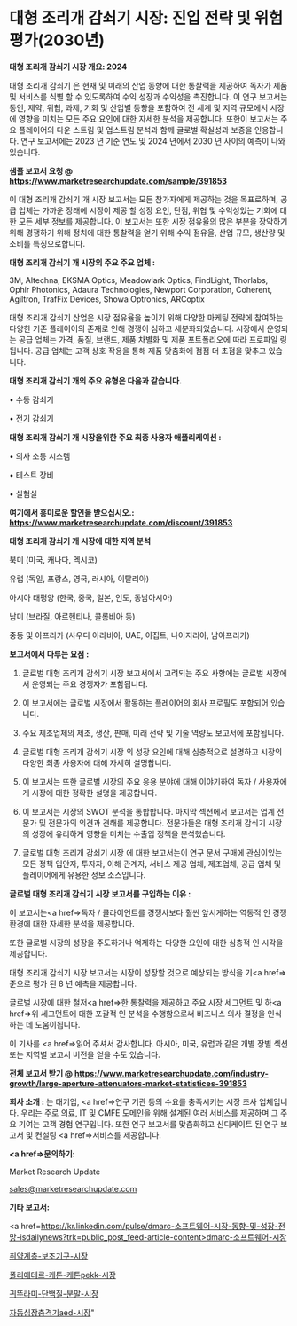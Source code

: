 # 대형 조리개 감쇠기 시장: 진입 전략 및 위험 평가(2030년)

<strong>대형 조리개 감쇠기 시장 개요: 2024</strong>

대형 조리개 감쇠기 은 현재 및 미래의 산업 동향에 대한 통찰력을 제공하여 독자가 제품 및 서비스를 식별 할 수 있도록하여 수익 성장과 수익성을 촉진합니다. 이 연구 보고서는 동인, 제약, 위협, 과제, 기회 및 산업별 동향을 포함하여 전 세계 및 지역 규모에서 시장에 영향을 미치는 모든 주요 요인에 대한 자세한 분석을 제공합니다. 또한이 보고서는 주요 플레이어의 다운 스트림 및 업스트림 분석과 함께 글로벌 확실성과 보증을 인용합니다. 연구 보고서에는 2023 년 기준 연도 및 2024 년에서 2030 년 사이의 예측이 나와 있습니다.



<strong>샘플 보고서 요청 @ <a href=https://www.marketresearchupdate.com/sample/391853>https://www.marketresearchupdate.com/sample/391853</a></strong>

이 대형 조리개 감쇠기 개 시장 보고서는 모든 참가자에게 제공하는 것을 목표로하며, 공급 업체는 가까운 장래에 시장이 제공 할 성장 요인, 단점, 위협 및 수익성있는 기회에 대한 모든 세부 정보를 제공합니다. 이 보고서는 또한 시장 점유율의 많은 부분을 장악하기 위해 경쟁하기 위해 정치에 대한 통찰력을 얻기 위해 수익 점유율, 산업 규모, 생산량 및 소비를 특징으로합니다.



<strong>대형 조리개 감쇠기 개 시장의 주요 주요 업체 :</strong>

3M, Altechna, EKSMA Optics, Meadowlark Optics, FindLight, Thorlabs, Ophir Photonics, Adaura Technologies, Newport Corporation, Coherent, Agiltron, TrafFix Devices, Showa Optronics, ARCoptix

대형 조리개 감쇠기 산업은 시장 점유율을 높이기 위해 다양한 마케팅 전략에 참여하는 다양한 기존 플레이어의 존재로 인해 경쟁이 심하고 세분화되었습니다. 시장에서 운영되는 공급 업체는 가격, 품질, 브랜드, 제품 차별화 및 제품 포트폴리오에 따라 프로파일 링됩니다. 공급 업체는 고객 상호 작용을 통해 제품 맞춤화에 점점 더 초점을 맞추고 있습니다.



<strong>대형 조리개 감쇠기 개의 주요 유형은 다음과 같습니다.</strong>

• 수동 감쇠기

• 전기 감쇠기



<strong>대형 조리개 감쇠기 개 시장을위한 주요 최종 사용자 애플리케이션 :</strong>

• 의사 소통 시스템

• 테스트 장비

• 실혐실



<strong>여기에서 흥미로운 할인을 받으십시오.: <a href=https://www.marketresearchupdate.com/discount/391853>https://www.marketresearchupdate.com/discount/391853</a></strong>



<strong>대형 조리개 감쇠기 개 시장에 대한 지역 분석</strong>

북미 (미국, 캐나다, 멕시코)

유럽 (독일, 프랑스, 영국, 러시아, 이탈리아)

아시아 태평양 (한국, 중국, 일본, 인도, 동남아시아)

남미 (브라질, 아르헨티나, 콜롬비아 등)

중동 및 아프리카 (사우디 아라비아, UAE, 이집트, 나이지리아, 남아프리카)



<strong>보고서에서 다루는 요점 :</strong>

1. 글로벌 대형 조리개 감쇠기 시장 보고서에서 고려되는 주요 사항에는 글로벌 시장에서 운영되는 주요 경쟁자가 포함됩니다.

2. 이 보고서에는 글로벌 시장에서 활동하는 플레이어의 회사 프로필도 포함되어 있습니다.

3. 주요 제조업체의 제조, 생산, 판매, 미래 전략 및 기술 역량도 보고서에 포함됩니다.

4. 글로벌 대형 조리개 감쇠기 시장 의 성장 요인에 대해 심층적으로 설명하고 시장의 다양한 최종 사용자에 대해 자세히 설명합니다.

5. 이 보고서는 또한 글로벌 시장의 주요 응용 분야에 대해 이야기하여 독자 / 사용자에게 시장에 대한 정확한 설명을 제공합니다.

6. 이 보고서는 시장의 SWOT 분석을 통합합니다. 마지막 섹션에서 보고서는 업계 전문가 및 전문가의 의견과 견해를 제공합니다. 전문가들은 대형 조리개 감쇠기 시장의 성장에 유리하게 영향을 미치는 수출입 정책을 분석했습니다.

7. 글로벌 대형 조리개 감쇠기 시장 에 대한 보고서는이 연구 문서 구매에 관심이있는 모든 정책 입안자, 투자자, 이해 관계자, 서비스 제공 업체, 제조업체, 공급 업체 및 플레이어에게 유용한 정보 소스입니다.



<strong>글로벌 대형 조리개 감쇠기 시장 보고서를 구입하는 이유 :</strong>

이 보고서는<a href=>독자 / 클</a>라이언트를 경쟁사보다 훨씬 앞서게하는 역동적 인 경쟁 환경에 대한 자세한 분석을 제공합니다.

또한 글로벌 시장의 성장을 주도하거나 억제하는 다양한 요인에 대한 심층적 인 시각을 제공합니다.

대형 조리개 감쇠기 시장 보고서는 시장이 성장할 것으로 예상되는 방식을 기<a href=>준으로</a> 평가 된 8 년 예측을 제공합니다.

글로벌 시장에 대한 철저<a href=>한 통찰력</a>을 제공하고 주요 시장 세그먼트 및 하<a href=>위 세그</a>먼트에 대한 포괄적 인 분석을 수행함으로써 비즈니스 의사 결정을 인식하는 데 도움이됩니다.

이 기사를 <a href=>읽어 주</a>셔서 감사합니다. 아시아, 미국, 유럽과 같은 개별 장별 섹션 또는 지역별 보고서 버전을 얻을 수도 있습니다.



<strong>전체 보고서 받기 @ <a href=https://www.marketresearchupdate.com/industry-growth/large-aperture-attenuators-market-statistices-391853>https://www.marketresearchupdate.com/industry-growth/large-aperture-attenuators-market-statistices-391853</a></strong>



<strong>회사 소개 :</strong>
는 대기업, <a href=>연구 기</a>관 등의 수요를 충족시키는 시장 조사 업체입니다. 우리는 주로 의료, IT 및 CMFE 도메인을 위해 설계된 여러 서비스를 제공하며 그 주요 기여는 고객 경험 연구입니다. 또한 연구 보고서를 맞춤화하고 신디케이트 된 연구 보고서 및 컨설팅 <a href=>서비</a>스를 제공합니다.



<strong><a href=>문의하기:</a></strong>

Market Research Update

sales@marketresearchupdate.com



<strong>기타 보고서:</strong>

<a href=https://kr.linkedin.com/pulse/dmarc-소프트웨어-시장-동향-및-성장-전망-isdailynews?trk=public_post_feed-article-content>dmarc-소프트웨어-시장</a>

<a href=https://www.linkedin.com/pulse/취약계층-보조기구-시장-현재-및-미래-성장-2029-consumer-connection-chronicles-24-/>취약계층-보조기구-시장</a>

<a href=https://www.linkedin.com/pulse/폴리에테르-케톤-케톤pekk-시장-진입-전략-및-위험-평가2029년-lmuuf/>폴리에테르-케톤-케톤pekk-시장</a>

<a href=https://www.linkedin.com/pulse/귀뚜라미-단백질-분말-시장-진입-전략-및-위험-평가2029년-ousrf/>귀뚜라미-단백질-분말-시장</a>

<a href=https://www.linkedin.com/pulse/자동심장충격기aed-시장-동향-및-성장-전망-consumer-connection-chronicles-24--mhokf/>자동심장충격기aed-시장</a>"
